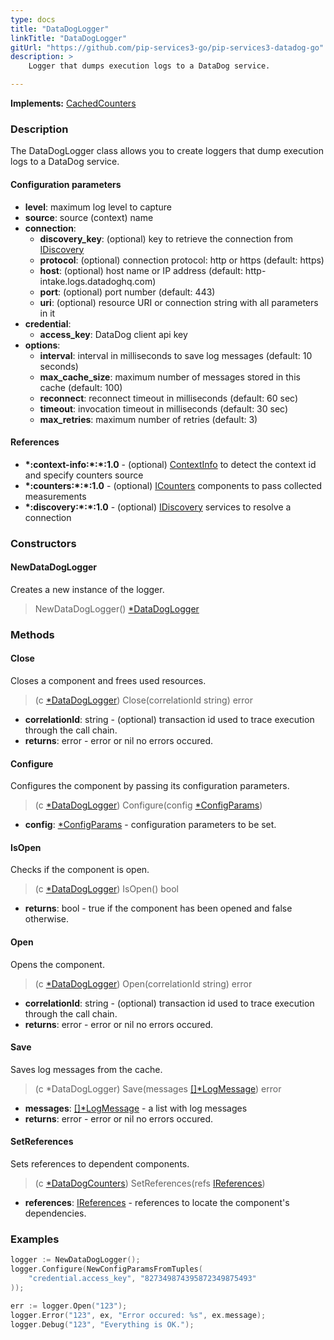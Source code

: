 ```yaml
---
type: docs
title: "DataDogLogger"
linkTitle: "DataDogLogger"
gitUrl: "https://github.com/pip-services3-go/pip-services3-datadog-go"
description: >
    Logger that dumps execution logs to a DataDog service.

---
```


**Implements:** [CachedCounters](../../../components/count/cached_counters/)

### Description
The DataDogLogger class allows you to create loggers that dump execution logs to a DataDog service.


#### Configuration parameters

- **level**: maximum log level to capture
- **source**: source (context) name
- **connection**:
    - **discovery_key**: (optional) key to retrieve the connection from [IDiscovery](../../../components/connect/idiscovery)
    - **protocol**: (optional) connection protocol: http or https (default: https)
    - **host**: (optional) host name or IP address (default: http-intake.logs.datadoghq.com)
    - **port**: (optional) port number (default: 443)
    - **uri**: (optional) resource URI or connection string with all parameters in it
- **credential**:
    - **access_key**: DataDog client api key
- **options**:
    - **interval**: interval in milliseconds to save log messages (default: 10 seconds)
    - **max_cache_size**: maximum number of messages stored in this cache (default: 100)
    - **reconnect**: reconnect timeout in milliseconds (default: 60 sec)
    - **timeout**: invocation timeout in milliseconds (default: 30 sec)
    - **max_retries**: maximum number of retries (default: 3)



#### References

- **\*:context-info:\*:\*:1.0** - (optional) [ContextInfo](../../../components/info/context_info) to detect the context id and specify counters source
- **\*:counters:\*:\*:1.0** - (optional) [ICounters](../../../components/count/icounters) components to pass collected measurements
- **\*:discovery:\*:\*:1.0** - (optional) [IDiscovery](../../../components/connect/idiscovery) services to resolve a connection

### Constructors

#### NewDataDogLogger
Creates a new instance of the logger.

> NewDataDogLogger() [*DataDogLogger]()


### Methods

#### Close
Closes a component and frees used resources.

> (c [*DataDogLogger]()) Close(correlationId string) error

- **correlationId**: string - (optional) transaction id used to trace execution through the call chain.
- **returns**: error - error or nil no errors occured.


#### Configure
Configures the component by passing its configuration parameters. 

> (c [*DataDogLogger]()) Configure(config [*ConfigParams](../../../commons/config/config_params))

- **config**: [*ConfigParams](../../../commons/config/config_params) - configuration parameters to be set.

#### IsOpen
Checks if the component is open.

> (c [*DataDogLogger]()) IsOpen() bool

- **returns**: bool - true if the component has been opened and false otherwise.


#### Open
Opens the component.

> (c [*DataDogLogger]()) Open(correlationId string) error

- **correlationId**: string - (optional) transaction id used to trace execution through the call chain.
- **returns**: error - error or nil no errors occured.


#### Save
Saves log messages from the cache.

> (c *DataDogLogger) Save(messages [[]*LogMessage](../../../components/log/log_message)) error

- **messages**: [[]*LogMessage](../../../components/log/log_message) - a list with log messages
- **returns**: error - error or nil no errors occured.


#### SetReferences
Sets references to dependent components.

> (c [*DataDogCounters]()) SetReferences(refs [IReferences](../../../commons/refer/ireferences))

- **references**: [IReferences](../../../commons/refer/ireferences) - references to locate the component's dependencies.


### Examples

```go
logger := NewDataDogLogger();
logger.Configure(NewConfigParamsFromTuples(
    "credential.access_key", "827349874395872349875493"
));

err := logger.Open("123");
logger.Error("123", ex, "Error occured: %s", ex.message);
logger.Debug("123", "Everything is OK.");
```

